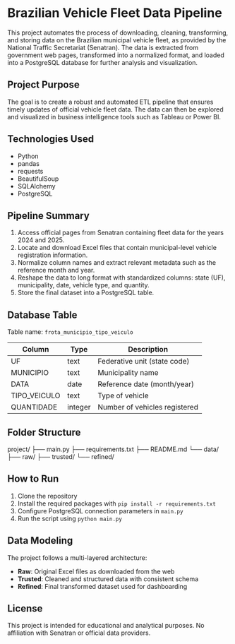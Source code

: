 # Brazilian Vehicle Fleet Data Pipeline

This project automates the process of downloading, cleaning, transforming, and storing data on the Brazilian municipal vehicle fleet, as provided by the National Traffic Secretariat (Senatran). The data is extracted from government web pages, transformed into a normalized format, and loaded into a PostgreSQL database for further analysis and visualization.

## Project Purpose

The goal is to create a robust and automated ETL pipeline that ensures timely updates of official vehicle fleet data. The data can then be explored and visualized in business intelligence tools such as Tableau or Power BI.

## Technologies Used

- Python
- pandas
- requests
- BeautifulSoup
- SQLAlchemy
- PostgreSQL

## Pipeline Summary

1. Access official pages from Senatran containing fleet data for the years 2024 and 2025.
2. Locate and download Excel files that contain municipal-level vehicle registration information.
3. Normalize column names and extract relevant metadata such as the reference month and year.
4. Reshape the data to long format with standardized columns: state (UF), municipality, date, vehicle type, and quantity.
5. Store the final dataset into a PostgreSQL table.

## Database Table

Table name: `frota_municipio_tipo_veiculo`

| Column       | Type    | Description                      |
|--------------|---------|----------------------------------|
| UF           | text    | Federative unit (state code)     |
| MUNICIPIO    | text    | Municipality name                |
| DATA         | date    | Reference date (month/year)      |
| TIPO_VEICULO | text    | Type of vehicle                  |
| QUANTIDADE   | integer | Number of vehicles registered    |

## Folder Structure
project/
├── main.py
├── requirements.txt
├── README.md
└── data/
├── raw/
├── trusted/
└── refined/


## How to Run

1. Clone the repository
2. Install the required packages with `pip install -r requirements.txt`
3. Configure PostgreSQL connection parameters in `main.py`
4. Run the script using `python main.py`

## Data Modeling

The project follows a multi-layered architecture:

- **Raw**: Original Excel files as downloaded from the web
- **Trusted**: Cleaned and structured data with consistent schema
- **Refined**: Final transformed dataset used for dashboarding

## License

This project is intended for educational and analytical purposes. No affiliation with Senatran or official data providers.
